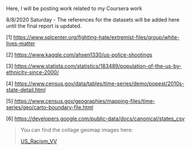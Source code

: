 
Here, I will be posting work related to my Coursera work

8/8/2020 Saturday - The references for the datasets will be added here until the final report is updated.

[1] https://www.splcenter.org/fighting-hate/extremist-files/group/white-lives-matter

[2] https://www.kaggle.com/ahsen1330/us-police-shootings

[3] https://www.statista.com/statistics/183489/population-of-the-us-by-ethnicity-since-2000/

[4] https://www.census.gov/data/tables/time-series/demo/popest/2010s-state-detail.html

[5] https://www.census.gov/geographies/mapping-files/time-series/geo/carto-boundary-file.html

[6] https://developers.google.com/public-data/docs/canonical/states_csv


<blockquote> You can find the collage geomap images here: 

<a href="//imgur.com/a/LDF5CAM">US_Racism_VV</a></blockquote>
